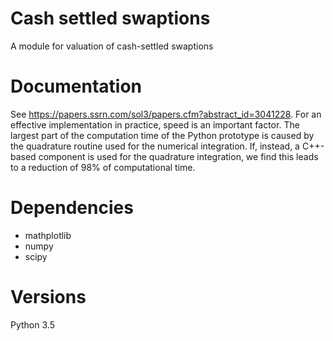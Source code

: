 # Cash settled swaptions
A module for valuation of cash-settled swaptions

# Documentation
See https://papers.ssrn.com/sol3/papers.cfm?abstract_id=3041228.
For an effective implementation in practice, speed is an important factor. The largest part of the computation time of the Python prototype is caused by the quadrature routine used for the numerical integration. If, instead, a C++-based component is used for the quadrature integration, we find this leads to a reduction of 98% of computational time.

# Dependencies

* mathplotlib
* numpy
* scipy

# Versions

Python 3.5
